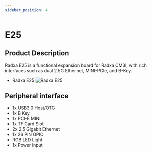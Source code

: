 ```yaml
---
sidebar_position: 4
---
```


# E25

## Product Description

Radxa E25 is a functional expansion board for Radxa CM3I, with rich interfaces such as dual 2.5G Ethernet, MINI-PCIe, and B-Key.

- Radxa E25
  ![Radxa E25](/img/cm3i/e25/e25-overview.webp)

## Peripheral interface

- 1x USB3.0 Host/OTG
- 1x B Key
- 1x PCI-E MINI
- 1x TF Card Slot
- 2x 2.5 Gigabit Ethernet
- 1x 26 PIN GPIO
- RGB LED Light
- 1x Power Input
